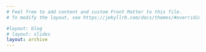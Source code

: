 ```yaml
---
# Feel free to add content and custom Front Matter to this file.
# To modify the layout, see https://jekyllrb.com/docs/themes/#overriding-theme-defaults

#layout: blog
# layout: slides
layout: archive
---
```


